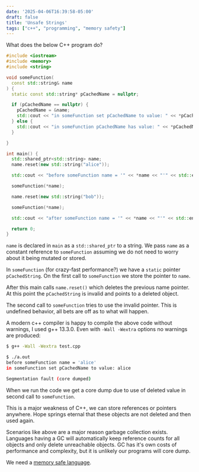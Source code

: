 ```yaml
---
date: '2025-04-06T16:39:58-05:00'
draft: false
title: 'Unsafe Strings'
tags: ["c++", "programming", "memory safety"]
---
```

What does the below C++ program do?

```cpp
#include <iostream>
#include <memory>
#include <string>

void someFunction(
  const std::string& name
) {
  static const std::string* pCachedName = nullptr;

  if (pCachedName == nullptr) {
    pCachedName = &name;
    std::cout << "in someFunction set pCachedName to value: " << *pCachedName << std::endl;
  } else {
    std::cout << "in someFunction pCachedName has value: " << *pCachedName << std::endl;
  }

}

int main() {
  std::shared_ptr<std::string> name;
  name.reset(new std::string("alice"));

  std::cout << "before someFunction name = '" << *name << "'" << std::endl;

  someFunction(*name);

  name.reset(new std::string("bob"));

  someFunction(*name);

  std::cout << "after someFunction name = '" << *name << "'" << std::endl;

  return 0;
}
```

`name` is declared in `main` as a `std::shared_ptr` to a string.  We pass `name` as a constant reference to `someFunction` assuming we do not need to worry about it being mutated or stored.

In `someFunction` (for crazy-fast performance?) we have a `static` pointer `pCachedString`.  On the first call to `someFunction` we store the pointer to `name`.

After this main calls `name.reset()` which deletes the previous name pointer.  At this point the `pCachedString` is invalid and points to a deleted object.

The second call to `someFunction` tries to use the invalid pointer.  This is undefined behavior, all bets are off as to what will happen.  

A modern c++ compiler is happy to compile the above code without warnings, I used g++ 13.3.0.  Even with `-Wall -Wextra` options no warnings are produced:

```sh
$ g++ -Wall -Wextra test.cpp

$ ./a.out
before someFunction name = 'alice'
in someFunction set pCachedName to value: alice

Segmentation fault (core dumped)
```

When we run the code we get a core dump due to use of deleted value in second call to `someFunction`.

This is a major weakness of C++, we can store references or pointers anywhere.  Hope springs eternal that these objects are not deleted and then used again.

Scenarios like above are a major reason garbage collection exists.  Languages having a GC will automatically keep reference counts for all objects and only delete unreachable objects.  GC has it's own costs of performance and complexity, but it is unlikely our programs will core dump.

We need a [memory safe language](https://en.wikipedia.org/wiki/Memory_safety).